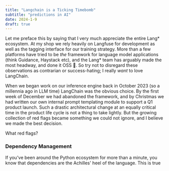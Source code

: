 ```yaml
---
title: "Langchain is a Ticking Timebomb"
subtitle: "predictions in AI"
date: 2024-1-9
draft: true
---
```


Let me preface this by saying that I very much appreciate the entire Lang* ecosystem. At my shop we rely heavily on Langfuse for development as well as the tagging interface for our training strategy. More than a few platforms have tried to be _the_ framework for language model applications (think Guidance, Haystack etc), and the Lang* team has arguably made the most headway, and done it OSS :metal:. So try not to disregard these observations as contrarian or success-hating; I really _want_ to love LangChain. 

When we began work on our inference engine back in October 2023 (so a millennia ago in LLM time) LangChain was the obvious choice. By the first week of December we had abandoned the framework, and by Christmas we had written our own internal prompt templating module to support a Q1 product launch. Such a drastic architectural change at an equally critical time in the product life cycle is not a thing to take lightly. But the growing collection of red flags became something we could not ignore, and I believe we made the best decision. 

What red flags?

### Dependency Management
If you've been around the Python ecosystem for more than a minute, you know that dependencies are the Achilles' heel of the language. This is true


<!--stackedit_data:
eyJoaXN0b3J5IjpbMTI5MTkxNzYwMiwxMzgyMzYzMzRdfQ==
-->